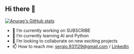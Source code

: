 ## Hi there 👋

[![Anurag's GitHub stats](https://github-readme-stats.vercel.app/api?username=sddoe)](https://github.com/anuraghazra/github-readme-stats)

- 🔭 I’m currently working on SUBSCRIBE
- 🌱 I’m currently learning AI and Python
- 👯 I’m looking to collaborate on new exciting projects
- 📫 How to reach me: sergio.931129@gmail.com / [LinkedIn](https://www.linkedin.com/in/sergio-david-perdomo-rivera/)

